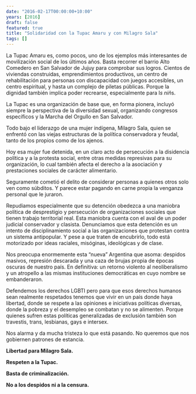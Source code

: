 ```yaml
---
date: "2016-02-17T00:00:00+10:00"
years: [2016]
draft: false
featured: true
title: "Solidaridad con la Tupac Amaru y con Milagro Sala"
tags: []
---
```


La Tupac Amaru es, como pocos, uno de los ejemplos más interesantes de movilización social de los últimos años. Basta recorrer el barrio Alto Comedero en San Salvador de Jujuy para comprobar sus logros. Cientos de viviendas construidas, emprendimientos productivos, un centro de rehabilitación para personas con discapacidad con juegos accesibles, un centro espiritual, y hasta un complejo de piletas públicas. Porque la dignidad también implica poder recrearse, especialmente para l*s niñ*s.

La Tupac es una organización de base que, en forma pionera, incluyó siempre la perspectiva de la diversidad sexual, organizando congresos específicos y la Marcha del Orgullo en San Salvador.

Todo bajo el liderazgo de una mujer indígena, Milagro Sala, quien se enfrentó con las viejas estructuras de la política conservadora y feudal, tanto de los propios como de los ajenos.

Hoy esa mujer fue detenida, en un claro acto de persecución a la disidencia política y a la protesta social, entre otras medidas represivas para su organización, lo cual también afecta el derecho a la asociación y prestaciones sociales de carácter alimentario.

Seguramente cometió el delito de considerar personas a quienes otros solo ven como súbditos. Y parece estar pagando en carne propia la venganza personal que le juraron.

Repudiamos especialmente que su detención obedezca a una maniobra política de desprestigio y persecución de organizaciones sociales que tienen trabajo territorial real. Esta maniobra cuenta con el aval de un poder judicial conservador y clasista. Denunciamos que esta detención es un intento de disciplinamiento social a las organizaciones que protestan contra un sistema antipopular. Y pese a que traten de encubrirlo, todo está motorizado por ideas raciales, misóginas, ideológicas y de clase.

Nos preocupa enormemente esta “nueva” Argentina que asoma: despidos masivos, represión descarada y una caza de brujas propia de épocas oscuras de nuestro país. En definitiva: un retorno violento al neoliberalismo y un atropello a las mismas instituciones democráticas en cuyo nombre se embanderaron.

Defendemos los derechos LGBTI pero para que esos derechos humanos sean realmente respetados tenemos que vivir en un país donde haya libertad, donde se respete a las opiniones e iniciativas políticas diversas, donde la pobreza y el desempleo se combatan y no se alimenten. Porque quienes sufren estas políticas generalizadas de exclusión también son travestis, trans, lesbianas, gays e intersex.

Nos alarma y da mucha tristeza lo que está pasando. No queremos que nos gobiernen patrones de estancia.


**Libertad para Milagro Sala.**

**Respeten a la Tupac.**

**Basta de criminalización.**

**No a los despidos ni a la censura.**

